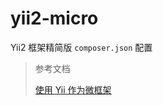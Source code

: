 # yii2-micro

Yii2 框架精简版 `composer.json` 配置


> 参考文档
> 
> [使用 Yii 作为微框架](https://www.yiiframework.com/doc/guide/2.0/zh-cn/tutorial-yii-as-micro-framework)

